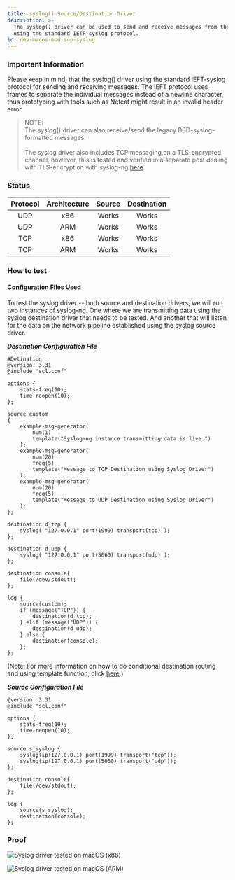 ```yaml
---
title: syslog() Source/Destination Driver
description: >-
  The syslog() driver can be used to send and receive messages from the network
  using the standard IETF-syslog protocol.
id: dev-macos-mod-sup-syslog
---
```


### Important Information

Please keep in mind, that the syslog() driver using the standard IEFT-syslog protocol for sending and receiving messages. The IEFT protocol uses frames to separate the individual messages instead of a newline character, thus prototyping with tools such as Netcat might result in an invalid header error.&#x20;

> NOTE: \
> The syslog() driver can also receive/send the legacy BSD-syslog-formatted messages.\
> \
> The syslog driver also includes TCP messaging on a TLS-encrypted channel, however, this is tested and verified in a separate post dealing with TLS-encryption with syslog-ng [here](tls-encryption/).

### Status

| Protocol | Architecture | Source | Destination |
| :------: | :----------: | :----: | :---------: |
|    UDP   |      x86     |  Works |    Works    |
|    UDP   |      ARM     |  Works |    Works    |
|    TCP   |      x86     |  Works |    Works    |
|    TCP   |      ARM     |  Works |    Works    |

### How to test

#### Configuration Files Used

To test the syslog driver -- both source and destination drivers, we will run two instances of syslog-ng. One where we are transmitting data using the syslog destination driver that needs to be tested. And another that will listen for the data on the network pipeline established using the syslog source driver.

_**Destination Configuration File**_

```config
#Detination 
@version: 3.31
@include "scl.conf"

options {
    stats-freq(10);
    time-reopen(10);
};

source custom
{
    example-msg-generator(
        num(1)
        template("Syslog-ng instance transmitting data is live.")
    );
    example-msg-generator(
        num(20)
        freq(5)
        template("Message to TCP Destination using Syslog Driver")
    );
    example-msg-generator(
        num(20)
        freq(5)
        template("Message to UDP Destination using Syslog Driver")
    );
};

destination d_tcp { 
    syslog( "127.0.0.1" port(1999) transport(tcp) );
};

destination d_udp {
    syslog( "127.0.0.1" port(5060) transport(udp) );
};

destination console{
    file(/dev/stdout);
};

log {
    source(custom);
    if (message("TCP")) {  
        destination(d_tcp);
    } elif (message("UDP")) {
        destination(d_udp);
    } else {
        destination(console);
    };
};
```

(Note: For more information on how to do conditional destination routing and using template function, click [here](https://www.syslog-ng.com/technical-documents/doc/syslog-ng-open-source-edition/3.26/administration-guide/55#TOPIC-1431112).)

_**Source Configuration File**_

```config
@version: 3.31
@include "scl.conf"

options {
    stats-freq(10);
    time-reopen(10);
};

source s_syslog {
    syslog(ip(127.0.0.1) port(1999) transport("tcp"));
    syslog(ip(127.0.0.1) port(5060) transport("udp"));
};

destination console{
    file(/dev/stdout);
};

log {
    source(s_syslog);
    destination(console);
};
```

### **Proof**&#x20;

![Syslog driver tested on macOS (x86)](<{{dev_img_folder}}/module-support/Screenshot 2021-06-09 at 3.43.27 PM.png>)

![Syslog driver tested on macOS (ARM)](<{{dev_img_folder}}/module-support/Screenshot 2021-06-09 at 3.49.45 PM.png>)

